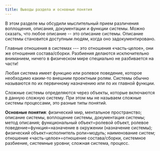 ```yaml
---
title: Выводы раздела и основные понятия
---
```


В этом разделе мы обсудили мыслительный прием различения воплощения,
описания, документации и функции системы. Можно сказать, что любое
описание -- это описание системы. Описание системы становится доступным
людям, когда оно задокументировано.

Главные отношения в системах --- это отношения «часть-целое», они же
отношения состава/сборки. Разбиения делаются исключительно вниманием,
ничего в физическом мире специально не разбивается на части!

Любая система имеет функцию или ролевое поведение, которое необходимо
каким-то внешним проектным ролям. Системы обычно называются по их
первичному назначению или по их главной функции.

Сложные системы определяются через объекты, которые включаются в данную
сложную систему. При этом мы не называем сложные системы процессами, это
разные типы понятий.

**Основные понятия**: физический мир, ментальное пространство; описание
системы, воплощение системы, документация системы; метод описания;
функциональный объект=ролевой объект, ролевое
поведение=функция=назначение в окружении (назначение системы);
физический объект=исполнитель роли=модуль; наименование систем;
отношение «часть-целое»=отношение состава/сборки, системное разбиение,
системные уровни; сложная система, процесс.
